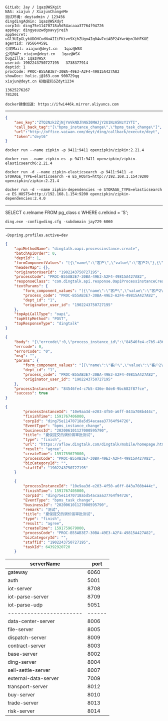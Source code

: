 	GitLab: Jay / 1qaz@WSXgit
	NAS: xiajun / XiajunChangeMe
	测试环境: deytadmin / 123456
	dingdingAdmin: 1qaz@WSXdyt 
	corpId: ding75e11470718a5d54acaaa37764f94726
	appKey: dingyeuzwdgoavyjreih
	appSecret: uGl3UIpGLykUDOHCudNuAIIiFKivn9XjhZUgo4Iq04w7xiABP24YwrWpnJkHFKOE
	agentId: 795664459L
	公司Mail: xiajun@deyt.cn   1qaz@WSX
	公司RAP: xiajun@deyt.cn   1qaz@WSX
	bugZilla: 1qaz@WSX
	userid: 1902243750727195   3738377914
	deptid: 1
	procCode: PROC-B55AB3E7-30BA-49E3-A2F4-49815A427A82
	showDoc: holic.j@163.com 900729qq
	xiajun@deyt.cn 初始密码SZdyt1234
	
	13625276267
    781201
	
	docker镜像加速: https://ifwi446k.mirror.aliyuncs.com
---------------

```json
{
	"aes_key":"ZTQ2Nzk2ZjNjYmVkNDJhNGI0NWJjY2U1NzA5NzY1YTI",
	"call_back_tag":"[\"bpms_instance_change\",\"bpms_task_change\"]",
	"url":"http://office.vaiwan.com/deyt/ding/callback/execute/deyt",
	"token":"deyt6"
}
```

```shell script
docker run --name zipkin -p 9411:9411 openzipkin/zipkin:2.21.4

docker run --name zipkin-es -p 9411:9411 openzipkin/zipkin-elasticsearch6:2.21.4

docker run -d --name zipkin-elasticsearch -p 9411:9411 -e STORAGE_TYPE=elasticsearch -e ES_HOSTS=http://192.168.1.154:9200 openzipkin/zipkin:2.21.4

docker run -d --name zipkin-dependencies -e STORAGE_TYPE=elasticsearch -e ES_HOSTS=http://192.168.1.154:9200 openzipkin/zipkin-dependencies:2.4.0
```
---------------
SELECT c.relname FROM pg_class c WHERE c.relkind = 'S';
```shell script
ding.exe -config=ding.cfg -subdomain jay729 6060
```
---------------
```shell script
-Dspring.profiles.active=dev
```


```json
{
	"apiMethodName": "dingtalk.oapi.processinstance.create",
	"batchApiOrder": 0,
	"deptId": 1,
	"formComponentValues": "[{\"name\":\"客户\",\"value\":\"客户2\"},{\"name\":\"结算方\",\"value\":\"结算方2\"}]",
	"headerMap": {},
	"originatorUserId": "1902243750727195",
	"processCode": "PROC-B55AB3E7-30BA-49E3-A2F4-49815A427A82",
	"responseClass": "com.dingtalk.api.response.OapiProcessinstanceCreateResponse",
	"textParams": {
		"form_component_values": "[{\"name\":\"客户\",\"value\":\"客户2\"},{\"name\":\"结算方\",\"value\":\"结算方2\"}]",
		"process_code": "PROC-B55AB3E7-30BA-49E3-A2F4-49815A427A82",
		"dept_id": "1",
		"originator_user_id": "1902243750727195"
	},
	"topApiCallType": "oapi",
	"topHttpMethod": "POST",
	"topResponseType": "dingtalk"
}
```

```json
{
	"body": "{\"errcode\":0,\"process_instance_id\":\"84546fe4-c7b5-436e-8de8-9bc682f87fce\",\"request_id\":\"63h0dpga9vvh\"}",
	"errcode": 0,
	"errorCode": "0",
	"msg": "",
	"params": {
		"form_component_values": "[{\"name\":\"客户\",\"value\":\"客户2\"},{\"name\":\"结算方\",\"value\":\"结算方2\"}]",
		"dept_id": "1",
		"process_code": "PROC-B55AB3E7-30BA-49E3-A2F4-49815A427A82",
		"originator_user_id": "1902243750727195"
	},
	"processInstanceId": "84546fe4-c7b5-436e-8de8-9bc682f87fce",
	"success": true
}
```

```json
{
        "processInstanceId": "10e9aa3d-e203-4f50-a6ff-843a708b444c",
        "finishTime": 1591767406000,
        "corpId": "ding75e11470718a5d54acaaa37764f94726",
        "EventType": "bpms_instance_change",
        "businessId": "202006101127000595790",
        "title": "夏俊提交的调价函审批测试",
        "type": "finish",
        "url": "https://aflow.dingtalk.com/dingtalk/mobile/homepage.htm?corpid=ding75e11470718a5d54acaaa37764f94726&dd_share=false&showmenu=false&dd_progress=false&back=native&procInstId=10e9aa3d-e203-4f50-a6ff-843a708b444c&taskId=&swfrom=isv&dinghash=approval&dd_from=corp#approval",
        "result": "agree",
        "createTime": 1591759679000,
        "processCode": "PROC-B55AB3E7-30BA-49E3-A2F4-49815A427A82",
        "bizCategoryId": "",
        "staffId": "1902243750727195"
    }
```

```json
    {
        "processInstanceId": "10e9aa3d-e203-4f50-a6ff-843a708b444c",
        "finishTime": 1591767405000,
        "corpId": "ding75e11470718a5d54acaaa37764f94726",
        "EventType": "bpms_task_change",
        "businessId": "202006101127000595790",
        "remark": "测试",
        "title": "夏俊提交的调价函审批测试",
        "type": "finish",
        "result": "agree",
        "createTime": 1591759679000,
        "processCode": "PROC-B55AB3E7-30BA-49E3-A2F4-49815A427A82",
        "bizCategoryId": "",
        "staffId": "1902243750727195",
        "taskId": 64392920720
    }
```

|    serverName         | port |
|-----------------------|------|
| gateway               | 6060 |
| auth                  | 5001 |
| iot-server            | 8708 |
| iot-parse-server      | 8709 |
| iot-parse-udp         | 5051 |
|-----------------------|------|
| data-center-server    | 8006 |
| file-server           | 8005 |
| dispatch-server       | 8009 |
| contract-server       | 8003 |
| base-server           | 8002 |
| ding-server           | 8004 |
| sell-settle-server    | 8007 |
| external-data-server  | 7009 |
| transport-server      | 8012 |
| buy-server            | 8010 |
| trade-server          | 8013 |
| risk-server           | 8014 |